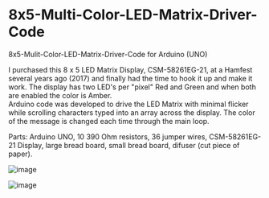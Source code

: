 # 8x5-Multi-Color-LED-Matrix-Driver-Code
8x5-Mulit-Color-LED-Matrix-Driver-Code for Arduino (UNO)

I purchased this 8 x 5 LED Matrix Display, CSM-58261EG-21, at a Hamfest several years ago (2017) and finally had the time to hook it up and make it work.
The display has two LED's per "pixel" Red and Green and when both are enabled the color is Amber.   
Arduino code was developed to drive the LED Matrix with minimal flicker while scrolling characters typed into an array across the display.  The color of the message is changed each time through the main loop.

Parts: Arduino UNO, 10 390 Ohm resistors, 36 jumper wires, CSM-58261EG-21 Display, large bread board, small bread board, difuser (cut piece of paper).

![image](https://user-images.githubusercontent.com/6855662/148662460-bd8c46db-d8b1-4205-8944-06f440bce074.png)

![image](https://user-images.githubusercontent.com/6855662/148178383-02bbf0e9-bb36-4192-aa8f-75309694f5ff.png)
